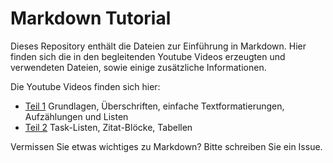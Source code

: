 # Markdown Tutorial

Dieses Repository enthält die Dateien zur Einführung in Markdown. Hier finden sich die in den begleitenden Youtube Videos erzeugten und verwendeten Dateien, sowie einige zusätzliche Informationen.

Die Youtube Videos finden sich hier:
- [Teil 1](https://youtu.be/tscVZ3VQvfs) Grundlagen, Überschriften, einfache Textformatierungen, Aufzählungen und Listen
- [Teil 2](https://youtu.be/8bYfCoZFuAg) Task-Listen, Zitat-Blöcke, Tabellen

Vermissen Sie etwas wichtiges zu Markdown? Bitte schreiben Sie ein Issue.
